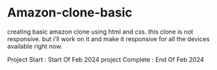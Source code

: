 
# Amazon-clone-basic

creating basic amazon clone using html and css.
this clone is not responsive.
but i'll work on it and make it responsive for all the devices available right now.

Project Start : Start Of Feb 2024
project Complete : End Of Feb 2024
